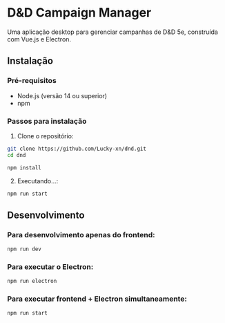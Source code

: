 # D&D Campaign Manager

Uma aplicação desktop para gerenciar campanhas de D&D 5e, construída com Vue.js e Electron.

## Instalação

### Pré-requisitos
- Node.js (versão 14 ou superior)
- npm

### Passos para instalação

1. Clone o repositório:
```bash
git clone https://github.com/Lucky-xn/dnd.git
cd dnd

npm install
```

2. Executando...:
```bash
npm run start
```

## Desenvolvimento

### Para desenvolvimento apenas do frontend:
```bash
npm run dev
```

### Para executar o Electron:
```bash
npm run electron
```

### Para executar frontend + Electron simultaneamente:
```bash
npm run start
```